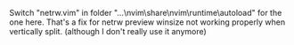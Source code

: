 Switch "netrw.vim" in folder "...\nvim\share\nvim\runtime\autoload" for the one here.
That's a fix for netrw preview winsize not working properly when vertically split. (although I don't really use it anymore)
